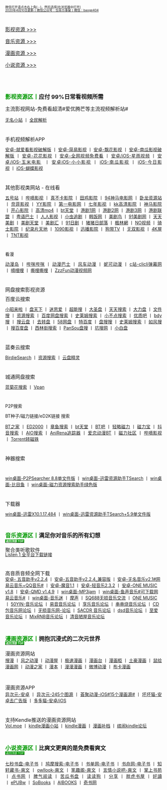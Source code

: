 <p style="text-align:justify;">
	<a name="undefined"></a> <a><span style="font-size:10px;line-height:1;">微信打开请点击右上角[···]，然后选择[在浏览器中打开]</span></a> <br />
<span style="font-size:10px;line-height:1;"><a href="http://qr06.cn/C3tw81">2020年4月10日更新丨微信公众号：包哥万事屋丨微信：baoge404</a></span> 
</p>
<p style="text-align:justify;">
	<br />
</p>
<p style="text-align:justify;">
	<a href="#yingshi"><span style="font-size:16px;line-height:1.5;">影视资源 &gt;&gt;&gt;</span></a> 
</p>
<p style="text-align:justify;">
	<a href="#yinyue"><span style="font-size:16px;line-height:1.5;">音乐资源 &gt;&gt;&gt;</span></a> 
</p>
<p style="text-align:justify;">
	<a href="#manhua"><span style="font-size:16px;line-height:1.5;">漫画资源 &gt;&gt;&gt;</span></a> 
</p>
<p style="text-align:justify;">
	<span style="font-size:16px;line-height:1.5;"><a href="#xiaoshuo">小说资源 &gt;&gt;&gt;</a></span> 
</p>
<p style="text-align:justify;">
	<br />
</p>
<p>
	<br />
</p>
<p>
	<a name="undefined"></a><strong><span style="color:#009900;font-size:18px;">影视资源区丨</span><span style="font-size:18px;">应付 99%日常看视频所需</span></strong> 
</p>
<p style="text-align:justify;">
	<span style="font-size:16px;line-height:1;">主流影视网站-免费看超清#</span><span style="font-size:16px;">爱优腾芒等主流视频解析站#</span> 
</p>
<p style="text-align:justify;">
	<a href="https://www.administrator5.com/"><span style="line-height:1;">无名小站</span></a><span>&nbsp;丨&nbsp;</span><span style="line-height:1;"><a href="http://www.qmaile.com/">全民解析</a></span> 
</p>
<p style="text-align:justify;">
	<br />
</p>
<p style="text-align:justify;">
	<span style="font-size:16px;line-height:1;">手机视频解析APP</span> 
</p>
<p style="text-align:justify;">
	<a href="https://share.weiyun.com/5gNA4ss"><span style="line-height:1;">安卓-就爱看影视破解版</span></a><span>&nbsp;丨&nbsp;</span><a href="https://share.weiyun.com/5lGSFwC"><span style="line-height:1;">安卓-简易影视</span></a><span>&nbsp;丨&nbsp;</span><a href="https://share.weiyun.com/5cU80DE"><span style="line-height:1;">安卓-飘花影视</span></a><span>&nbsp;丨&nbsp;</span><a href="https://share.weiyun.com/53dyzwD"><span style="line-height:1;">安卓-南瓜影视破解版</span></a><span>&nbsp;丨&nbsp;</span><a href="https://share.weiyun.com/5N89Qiu"><span style="line-height:1;">安卓-花花影视</span></a><span>&nbsp;丨&nbsp;</span><a href="https://share.weiyun.com/5Ckv3Aa"><span style="line-height:1;">安卓-全网视频免费看</span></a><span>&nbsp;丨&nbsp;</span><a href="http://www.star.vin/"><span style="line-height:1;">安卓/iOS-星雨视频</span></a><span>&nbsp;丨&nbsp;</span><a href="https://ymdy.app/"><span style="line-height:1;">安卓/iOS-玉米电影</span></a><span>&nbsp;&nbsp;</span><span>丨&nbsp;</span><a href="https://xiao1.app/"><span style="line-height:1;">安卓iOS-小小影视</span></a><span>&nbsp;丨&nbsp;</span><span style="line-height:1;"><a href="https://apps.apple.com/cn/app/%E5%8D%97%E7%93%9C%E5%AE%B6%E5%85%B7/id1498953691"><span>iOS-南瓜影视</span></a><span>&nbsp;</span></span><span>丨&nbsp;</span><a href="https://apps.apple.com/cn/app/%E4%BB%8A%E6%97%A5%E5%BD%B1%E8%A7%86-%E7%9C%8B%E5%A5%BD%E5%89%A7-%E4%B8%8A%E4%BB%8A%E6%97%A5%E5%BD%B1%E8%A7%86/id1322243737"><span style="line-height:1;">iOS-今日影视</span></a><span>&nbsp;丨&nbsp;</span><span style="line-height:1;"><a href="https://apps.apple.com/cn/app/id1474749614"><span>iOS-蝴蝶影视</span></a></span> 
</p>
<p style="text-align:justify;">
	<br />
</p>
<p style="text-align:justify;">
	<span style="font-size:16px;line-height:1;">其他影视类网站 - 在线看</span> 
</p>
<p style="text-align:justify;">
	<a href="http://www.wuhaozhan.net/"><span style="line-height:1;">五号站</span></a> <span>丨&nbsp;</span><a href="https://bde4.com/"><span style="line-height:1;">哔嘀影视</span></a> <span>丨&nbsp;</span><a href="https://www.zhenbuka.com/"><span style="line-height:1;">真不卡影院</span></a> <span>丨&nbsp;</span><a href="https://www.tianjiyy123.com/"><span style="line-height:1;">田鸡影院</span></a> <span>丨&nbsp;</span><a href="http://www.9rmb.com/"><span style="line-height:1;">94神马电影网</span></a> <span>丨&nbsp;</span><a href="https://www.vodsee.com/"><span style="line-height:1;">卧龙资源站</span></a> <span>丨&nbsp;</span><a href="https://www.nfmovies.com/"><span style="line-height:1;">奈菲影视</span></a> <span>丨&nbsp;</span><a href="https://www.yyzone.net/"><span style="line-height:1;">YY影院</span></a> <span>丨&nbsp;</span><a href="https://www.001d.com/"><span style="line-height:1;">第一电影网</span></a> <span>丨&nbsp;</span><a href="http://www.dynamicpuer.com/"><span style="line-height:1;">七年影视</span></a> <span>丨&nbsp;</span><a href="http://www.kk3.tv/"><span style="line-height:1;">kk高清影院</span></a> <span>丨&nbsp;</span><a href="https://www.jlszyy.cc/"><span style="line-height:1;">神马影院</span></a> <span>丨&nbsp;</span><a href="https://kushizhu.com/"><span style="line-height:1;">开心影院</span></a> <span>丨&nbsp;</span><a href="https://www.mp4pa.com/"><span style="line-height:1;">高清mp4</span></a> <span>丨&nbsp;</span><a href="https://www.jsr9.com/"><span style="line-height:1;">bt天堂</span></a><span>&nbsp;</span><span>丨&nbsp;</span><a href="http://www.yueyu2.com/"><span style="line-height:1;"><span></span><span>港剧1网</span></span></a> <span>丨&nbsp;</span><a href="http://www.metvb1.com/index.html"><span style="line-height:1;"><span></span><span>港剧2网</span></span></a> <span>丨&nbsp;</span><a href="https://www.gangjuw.com/"><span style="line-height:1;"><span></span><span>港剧3网</span></span></a> <span>丨&nbsp;</span><a href="https://www.wotvb.com/"><span style="line-height:1;"><span></span><span>港剧联盟</span></span></a> <span>丨&nbsp;</span><a href="https://www.tvb8c.com/"><span style="line-height:1;"><span></span><span>粤语巴士</span></span></a> <span>丨&nbsp;</span><a href="http://www.yyetss.com/"><span style="line-height:1;"><span></span><span>人人影视</span></span></a> <span>丨&nbsp;</span><a href="http://www.ixiazai.vip/"><span style="line-height:1;"><span></span><span>小虫追剧</span></span></a> <span>丨&nbsp;</span><a href="https://www.hanfan.cc/"><span style="line-height:1;"><span></span><span>韩饭网</span></span></a> <span>丨&nbsp;</span><a href="http://www.meijuniao.com/"><span style="line-height:1;"><span></span><span>美剧鸟</span></span></a> <span>丨&nbsp;</span><a href="https://91mjw.com/"><span style="line-height:1;"><span></span><span>91美剧网</span></span></a> <span>丨&nbsp;</span><a href="http://www.ttzmz.vip/"><span style="line-height:1;"><span></span><span>天天美剧</span></span></a> <span>丨&nbsp;</span><a href="http://www.meijutt.cn/"><span style="line-height:1;"><span></span><span>美剧天堂</span></span></a> <span>丨&nbsp;</span><a href="http://www.meijuhui520.com/"><span style="line-height:1;"><span></span><span>美剧汇</span></span></a> <span>丨&nbsp;</span><a href="http://www.wwmulu.com/"><span style="line-height:1;"><span></span><span>91日剧</span></span></a> <span>丨&nbsp;</span><a href="http://www.zzrbl.com/"><span style="line-height:1;"><span></span><span>猪猪日部落</span></span></a> <span>丨&nbsp;</span><a href="https://8maple.ru/"><span style="line-height:1;"><span></span><span>楓林網</span></span></a> <span>丨&nbsp;</span><a href="https://www.novipnoad.com/"><span style="line-height:1;"><span></span><span>NO视频</span></span></a> <span>丨&nbsp;</span><a href="http://www.74bt.com/"><span style="line-height:1;"><span></span><span>骑士影院</span></span></a> <span>丨&nbsp;</span><a href="http://www.jlpcn.net/"><span style="line-height:1;"><span></span><span>纪录片天地</span></span></a> <span>丨&nbsp;</span><a href="http://1090ys.com/"><span style="line-height:1;"><span></span><span>1090影视</span></span></a> <span>丨&nbsp;</span><a href="http://www.xunbody.com/"><span style="line-height:1;"><span></span><span>迅播影院</span></span></a> <span>丨&nbsp;</span><a href="http://xiguayyv1.com/"><span style="line-height:1;"><span></span><span>狗带TV</span></span></a> <span>丨&nbsp;</span><a href="https://53ys.cc/"><span style="line-height:1;"><span></span><span>无双影视</span></span></a> <span>丨&nbsp;</span><a href="http://www.kkkkmao.com/"><span style="line-height:1;"><span></span><span>4K屋</span></span></a> <span>丨&nbsp;</span><span style="line-height:1;"><a href="http://www.tntdy3.vip/"><span></span><span>TNT影视</span></a></span> 
</p>
<p style="text-align:justify;">
	<br />
</p>
<p style="text-align:justify;">
	<span style="font-size:14px;line-height:1;">看漫</span> 
</p>
<p style="text-align:justify;">
	<a href="http://www.dmd8.com/"><span style="line-height:1;font-size:14px;">动漫岛</span></a> <span style="font-size:14px;">丨&nbsp;</span><a href="http://www.bimibimi.tv/"><span style="line-height:1;"><span style="font-size:14px;"></span><span style="font-size:14px;">哔咪哔咪</span></span></a> <span style="font-size:14px;">丨&nbsp;</span><a href="http://www.busdm.com/"><span style="line-height:1;"><span style="font-size:14px;"></span><span style="font-size:14px;">动漫巴士</span></span></a> <span style="font-size:14px;">丨&nbsp;</span><a href="https://dmfengche.com/"><span style="line-height:1;"><span style="font-size:14px;"></span><span style="font-size:14px;">风车动漫</span></span></a> <span style="font-size:14px;">丨&nbsp;</span><a href="http://www.nicotv.me/"><span style="line-height:1;"><span style="font-size:14px;"></span><span style="font-size:14px;">妮可动漫</span></span></a><span style="font-size:14px;">&nbsp;</span><span style="font-size:14px;">丨&nbsp;</span><a href="https://www.clicli.me/"><span style="line-height:1;"><span style="font-size:14px;"></span><span style="font-size:14px;">c站-clicli弹幕网</span></span></a> <span style="font-size:14px;">丨&nbsp;</span><a href="https://www.dililitv.com/"><span style="line-height:1;"><span style="font-size:14px;"></span><span style="font-size:14px;">嘀哩哩</span></span></a> <span style="font-size:14px;">丨&nbsp;</span><a href="http://www.silisili.cc/"><span style="line-height:1;"><span style="font-size:14px;"></span><span style="font-size:14px;">嘶哩嘶哩</span></span></a> <span style="font-size:14px;">丨&nbsp;</span><a href="http://www.zzzfun.com/"><span style="line-height:1;"><span style="font-size:14px;"></span><span style="font-size:14px;">ZzzFun动漫视频网</span></span></a> 
</p>
<p style="text-align:justify;">
	<br />
</p>
<p style="text-align:justify;">
	<span style="font-size:16px;line-height:1;">网盘搜索影视资源</span> 
</p>
<p style="text-align:justify;">
	<span style="font-size:16px;line-height:1;">百度云搜索</span> 
</p>
<p style="text-align:justify;">
	<a href="https://www.xiaozhaolaila.com/"><span style="line-height:1;">小昭来啦</span></a> <span>丨&nbsp;</span><a href="https://www.pantianxia.com/"><span style="line-height:1;"><span></span><span>盘天下</span></span></a> <span>丨&nbsp;</span><a href="http://hao.misiai.com/"><span style="line-height:1;"><span></span><span>迷思爱</span></span></a> <span>丨&nbsp;</span><a href="https://www.chaonengso.com/"><span style="line-height:1;"><span></span><span>超能搜</span></span></a> <span>丨&nbsp;</span><a href="https://www.dashengpan.com/"><span style="line-height:1;"><span></span><span>大圣盘</span></span></a> <span>丨&nbsp;</span><a href="http://www.daysou.com/"><span style="line-height:1;"><span></span><span>天天搜索</span></span></a> <span>丨&nbsp;</span><a href="https://dalipan.com/"><span style="line-height:1;"><span></span><span>大力盘</span></span></a> <span>丨&nbsp;</span><a href="http://wjsou.com/"><span style="line-height:1;"><span></span><span>文件搜</span></span></a> <span>丨&nbsp;</span><a href="http://magnet.chongbuluo.com/"><span style="line-height:1;"><span></span><span>资源搜索</span></span></a> <span>丨&nbsp;</span><a href="http://m.51caichang.com/"><span style="line-height:1;"><span></span><span>百度网盘搜索</span></span></a> <span>丨&nbsp;</span><a href="http://slimego.cn/"><span style="line-height:1;"><span></span><span>史莱姆搜索</span></span></a> <span>丨&nbsp;</span><a href="https://www.xiaoso.net/"><span style="line-height:1;"><span></span><span>小不点搜索</span></span></a> <span>丨&nbsp;</span><a href="http://uzi8.cn/"><span style="line-height:1;"><span></span><span>优质吧</span></span></a> <span>丨&nbsp;</span><a href="http://www.bdyso.com/"><span style="line-height:1;"><span></span><span>bdy搜</span></span></a> <span>丨&nbsp;</span><a href="https://www.soyunpan.com/"><span style="line-height:1;"><span></span><span>搜云盘</span></span></a> <span>丨&nbsp;</span><a href="https://www.quzhuanpan.com/"><span style="line-height:1;"><span></span><span>去转盘</span></span></a> <span>丨&nbsp;</span><a href="https://www.58wangpan.com/"><span style="line-height:1;"><span></span><span>58网盘</span></span></a> <span>丨&nbsp;</span><a href="http://www.tebaidu.com/"><span style="line-height:1;"><span></span><span>特百度</span></span></a> <span>丨&nbsp;</span><a href="https://www.pansoso.com/"><span style="line-height:1;"><span></span><span>盘搜搜</span></span></a> <span>丨&nbsp;</span><a href="http://www.slimego.cn/"><span style="line-height:1;"><span></span><span>史莱姆搜索</span></span></a> <span>丨&nbsp;</span><a href="http://www.rufengso.net/"><span style="line-height:1;"><span></span><span>如风搜</span></span></a> <span>丨&nbsp;</span><a href="https://www.sobaidupan.com/"><span style="line-height:1;"><span></span><span>搜百度盘</span></span></a> <span>丨&nbsp;</span><a href="https://xilinjie.cc/"><span style="line-height:1;"><span></span><span>西林街搜索</span></span></a> <span>丨&nbsp;</span><a href="http://www.pansou.com/"><span style="line-height:1;"><span></span><span>PanSou盘搜</span></span></a> <span>丨&nbsp;</span><a href="http://www.kengso.com/"><span style="line-height:1;"><span></span><span>坑搜网</span></span></a> <span>丨&nbsp;</span><span style="line-height:1;"><a href="https://www.xiaobaipan.com/"><span></span><span>小白盘</span></a></span> 
</p>
<p style="text-align:justify;">
	<br />
</p>
<p style="text-align:justify;">
	<span style="font-size:16px;line-height:1;">蓝奏云搜索</span> 
</p>
<p style="text-align:justify;">
	<a href="https://www.birdiesearch.com/register.html"><span style="line-height:1;">BirdieSearch</span></a> <span>丨&nbsp;</span><a href="https://www.hfwzbk.com/lzys/"><span style="line-height:1;">资源搜索</span></a> <span>丨&nbsp;</span><span style="line-height:1;"><a href="https://www.yunpanjingling.com/">云盘精灵</a></span> 
</p>
<p style="text-align:justify;">
	<br />
</p>
<p style="text-align:justify;">
	<span style="font-size:16px;line-height:1;">城通网盘搜索</span> 
</p>
<p style="text-align:justify;">
	<span style="line-height:1;"><a href="http://www.lanjuhua.com/">蓝菊花搜索</a></span> 丨&nbsp;<span style="line-height:1;"><a href="http://ct.vpan123.com/">Vpan</a></span> 
</p>
<p style="text-align:justify;">
	<br />
</p>
<p style="text-align:justify;">
	<span style="font-size:14px;line-height:1;">P2P搜索</span> 
</p>
<p style="text-align:justify;">
	<span style="font-size:14px;">BT种子/磁力链接/eD2K链接 搜索</span> 
</p>
<p style="text-align:justify;">
	<a href="http://www.2btjia.com/"><span style="font-size:14px;line-height:1;">BT之家</span></a> <span>丨&nbsp;</span><a href="https://www.ed2000.com/"><span style="font-size:14px;line-height:1;">ED2000</span></a> <span>丨&nbsp;</span><a href="https://www.zhangyusousuo.com/"><span style="font-size:14px;line-height:1;">章鱼搜索</span></a> <span>丨&nbsp;</span><a href="http://www.btbttt.com/"><span style="font-size:14px;line-height:1;">bt天堂</span></a> <span>丨&nbsp;</span><a href="https://www.btba.cc/"><span style="font-size:14px;line-height:1;">BT吧</span></a>&nbsp;<span>丨&nbsp;</span><a href="http://cili.search.qinggl.com/"><span style="font-size:14px;line-height:1;">轻略磁力</span></a> <span>丨&nbsp;</span><a href="http://cilibao.biz/"><span style="font-size:14px;line-height:1;">磁力宝</span></a> <span>丨&nbsp;</span><a href="https://www.btdiv.com/"><span style="font-size:14px;line-height:1;">抖音搜索</span></a> <span>丨&nbsp;</span><a href="https://www.aiosearch.com/"><span style="font-size:14px;line-height:1;">AIO搜索</span></a> <span>丨&nbsp;</span><a href="https://www.anirena.com/"><span style="font-size:14px;line-height:1;">AniRena追踪器</span></a> <span>丨&nbsp;</span><a href="http://kisssub.org/"><span style="font-size:14px;line-height:1;">爱恋动漫BT</span></a> <span>丨&nbsp;</span><a href="https://www.cilisql.com/"><span style="font-size:14px;line-height:1;">磁力社区</span></a> <span>丨&nbsp;</span><a href="https://www.bde4.com/"><span style="font-size:14px;line-height:1;">哔嘀影视</span></a> <span>丨&nbsp;</span><span style="font-size:14px;line-height:1;"><a href="https://www.torrentkitty.app/">Torrent转磁铁</a></span> 
</p>
<p style="text-align:justify;">
	<br />
</p>
<p style="text-align:justify;">
	<span style="font-size:16px;line-height:1;">神器搜索</span> 
</p>
<p style="text-align:justify;">
	<br />
</p>
<p style="text-align:justify;">
	<span style="font-size:14px;line-height:1;"><a href="https://share.weiyun.com/5i2Yb7h">win桌面-P2PSearcher 8.8单文件版</a></span> <span>丨&nbsp;</span><a href="https://share.weiyun.com/59olaDh"><span style="font-size:14px;line-height:1;">win桌面-迅雷资源助手TSearch</span></a> <span>丨&nbsp;</span><a href="https://share.weiyun.com/5DHZGKk"><span style="font-size:14px;line-height:1;">win桌面-比目鱼</span></a> <span>丨&nbsp;</span><span style="font-size:14px;line-height:1;"><a href="https://share.weiyun.com/55WexLp">win桌面-磁力资源搜索助手绿色版</a></span> 
</p>
<p style="text-align:justify;">
	<br />
</p>
<p style="text-align:justify;">
	<span style="font-size:16px;line-height:1;">下载器</span> 
</p>
<p style="text-align:justify;">
	<span style="font-size:14px;line-height:1;"><a href="https://share.weiyun.com/5MrRkLv">win桌面-迅雷X10.1.17.484</a></span> <span>丨&nbsp;</span><span style="font-size:14px;line-height:1;"><a href="https://share.weiyun.com/5cTXC7p">win桌面-迅雷资源助手TSearch+5.9单文件版</a></span> 
</p>
<p style="text-align:justify;">
	<br />
</p>
<p style="text-align:justify;">
  <a name="undefined"></a><span style="font-size:18px;"><strong><span style="color:#009900;">音乐资源区丨</span>满足你对音乐的所有幻想</strong><br/><a href="#top"><span style="font-weight:bold;background-color:#009900;color:#FFFFFF;font-size:9px;">&nbsp;返回顶部 TOP&nbsp;</span></a><strong>
</strong></span> 
</p>

<span style="text-align:justify;">
	<span style="font-size:16px;line-height:1;">聚合类听歌软件</span> 
</br>
	<a href="https://listen1.github.io/listen1/"><span style="font-size:14px;line-height:1;">Listen 1 全平台下载链接</span></a> 
</p>
<p style="text-align:justify;">
	<br />
</p>
<span style="text-align:justify;">
	<span style="font-size:16px;line-height:1;">高音质音频全网下载</span> 
</br>
	<a href="https://share.weiyun.com/5Oc2Fcu"><span style="font-size:14px;line-height:1;">安卓- 五音助手v2.2.4</span></a> <span>丨&nbsp;</span><a href="https://share.weiyun.com/5hsqkdz"><span style="font-size:14px;line-height:1;">安卓-五音助手v2.2.4_兼容版</span></a> <span>丨&nbsp;</span><a href="https://share.weiyun.com/5q8qqVR"><span style="font-size:14px;line-height:1;">安卓-无名音乐v2.1#网易云音乐+QQ音乐#</span></a> <span>丨&nbsp;</span><a href="https://share.weiyun.com/5SJNzMj"><span style="font-size:14px;line-height:1;">安卓-魔音1.1</span></a> <span>丨&nbsp;</span><a href="https://share.weiyun.com/5yO5XzG"><span style="font-size:14px;line-height:1;">安卓-轻音乐2.3.2</span></a> <span>丨&nbsp;</span><span style="font-size:14px;line-height:1;"><a href="https://share.weiyun.com/5JSoJGl">安卓-ONE MUSIC v1.8</a>&nbsp;<span>丨&nbsp;</span></span><a href="https://share.weiyun.com/5kFbXmw"><span style="font-size:14px;line-height:1;">安卓-QMD v1.4.9</span></a> <span>丨&nbsp;</span><a href="https://share.weiyun.com/5tMQngx"><span style="font-size:14px;line-height:1;">win桌面-MP3jam</span></a> <span>丨&nbsp;</span><a href="https://share.weiyun.com/5HSUE0I"><span style="font-size:14px;line-height:1;">win桌面-鱼声音乐#可下载网易云音乐#</span></a> <span>丨&nbsp;</span><a href="https://share.weiyun.com/5ZLXOlg"><span style="font-size:14px;line-height:1;">win桌面-音乐迷</span></a> <span>丨&nbsp;</span><a href="https://moresound.tk/music/"><span style="font-size:14px;line-height:1;">摩声</span></a> <span>丨&nbsp;</span><a href="https://www.sq688.com/"><span style="font-size:14px;line-height:1;">SQ688无损音乐交流</span></a> <span>丨&nbsp;</span><a href="http://a1one7.gz01.bdysite.com/music/"><span style="font-size:14px;line-height:1;">ONE MUSIC</span></a> <span>丨&nbsp;</span><a href="https://www.50yin.com/"><span style="font-size:14px;line-height:1;">50YIN-音乐论坛</span></a> <span>丨&nbsp;</span><a href="https://sacdr.net/forum.php"><span style="font-size:14px;line-height:1;">易音音乐论坛</span></a> <span>丨&nbsp;</span><a href="https://www.xlebbs.com/"><span style="font-size:14px;line-height:1;">享乐音乐论坛</span></a> <span>丨&nbsp;</span><a href="http://www.ccsdj.com/forum.php"><span style="font-size:14px;line-height:1;">串串烧音乐论坛</span></a> <span>丨&nbsp;</span><a href="https://www.cdbao.net/"><span style="font-size:14px;line-height:1;">CD包音乐网论坛</span></a> <span>丨&nbsp;</span><a href="https://wusunyinyue.cn/forum.php"><span style="font-size:14px;line-height:1;">无损音乐网-论坛</span></a> <span>丨&nbsp;</span><a href="https://sacdr.net/plugin.php?id=comeing_guide"><span style="font-size:14px;line-height:1;">SACDR 音乐论坛</span></a> <span>丨&nbsp;</span><a href="https://dsdlove.com/"><span style="font-size:14px;line-height:1;">dsd音乐论坛</span></a> <span>丨&nbsp;</span><span style="font-size:14px;line-height:1;"><a href="http://www.zhiaimusic.com/">至爱音乐论坛</a>&nbsp;<span>丨</span>&nbsp;</span><a href="http://www.mixrnb.com/"><span style="font-size:14px;line-height:1;">MixRNB音乐论坛</span></a> <span>丨&nbsp;</span><span style="font-size:14px;line-height:1;"><a href="http://www.52qingyin.cn/">清音陋屋音乐论坛</a></span> 
</p>
<p style="text-align:justify;">
	<br />
</p>
<h3 style="text-align:justify;">
  <a name="undefined"></a><span style="font-size:18px;line-height:1;"><span style="color:#009900;">漫画资源区丨</span>拥抱沉浸式的二次元世界&nbsp;</br><a href="#top"><span style="background-color:#009900;color:#FFFFFF;font-size:9px;">&nbsp;返回顶部 TOP&nbsp; </span></a></span> 
</h3> 
<p style="text-align:justify;">
	<span style="font-size:16px;">漫画资源网站</span> 
</br>
	<a href="https://www.soman.com/"><span style="font-size:14px;line-height:1;">搜漫</span></a>&nbsp;<span>丨</span>&nbsp;<a href="https://www.fzdm.com/"><span style="font-size:14px;line-height:1;">风之动漫</span></a> <span>丨&nbsp;</span><a href="http://www.dm5.com/"><span style="font-size:14px;line-height:1;">动漫屋</span></a> <span>丨&nbsp;</span><a href="http://www.1kkk.com/"><span style="font-size:14px;line-height:1;">极速漫画</span></a> <span>丨&nbsp;</span><a href="https://www.manhuatai.com/"><span style="font-size:14px;line-height:1;">漫画台</span></a> <span>丨&nbsp;</span><a href="https://www.manhuagui.com/"><span style="font-size:14px;line-height:1;">漫画柜</span></a> <span>丨&nbsp;</span><a href="https://www.tohomh123.com/"><span style="font-size:14px;line-height:1;">土豪漫画</span></a> <span>丨&nbsp;</span><a href="https://www.ishuhui.com/"><span style="font-size:14px;line-height:1;">鼠绘漫画网</span></a> <span>丨&nbsp;</span><a href="https://www.dmzj.com/"><span style="font-size:14px;line-height:1;">动漫之家</span></a> <span>丨&nbsp;</span><a href="http://www.manben.com/mh-yaoshenji/"><span style="font-size:14px;line-height:1;">漫本</span></a> <span>丨&nbsp;</span><a href="https://www.manmanapp.com/comic/category_1.html"><span style="font-size:14px;line-height:1;">漫漫漫画</span></a> <span>丨&nbsp;</span><a href="http://manhua.weibo.com/"><span style="font-size:14px;line-height:1;">微博动漫</span></a> <span>丨&nbsp;</span><span style="font-size:14px;line-height:1;"><a href="http://www.buka.cn/">布卡漫画</a></span> 
</p>
<p style="text-align:justify;">
	<br />
</p>
<p style="text-align:justify;">
	<span style="font-size:16px;">漫画资源APP</span> 
</br>
	<a href="https://share.weiyun.com/5vGEdfH"><span style="font-size:14px;line-height:1;">异次元-安卓</span></a> <span>丨&nbsp;</span><a href="https://share.weiyun.com/5inxWtB"><span style="font-size:14px;line-height:1;">异次元-245个图源</span></a> <span>丨&nbsp;</span><a href="https://share.weiyun.com/5B0NS8z"><span style="font-size:14px;line-height:1;">荟聚动漫-iOS#15个漫画源#</span></a> <span>丨&nbsp;</span><a href="https://share.weiyun.com/5ifZag9"><span style="font-size:14px;line-height:1;">坏坏猫-安卓去广告版</span></a> <span>丨&nbsp;</span><a href="http://ddcat.noear.org/"><span style="font-size:14px;line-height:1;">多多猫-安卓/iOS</span></a> 
</p>
<p style="text-align:justify;">
	<br />
</p>
<span style="text-align:justify;">
	<span style="font-size:16px;line-height:1;">支持Kendle推送的漫画资源网站</span> 
</br>
	<a href="https://volmoe.com/"><span style="font-size:14px;line-height:1;">Vol.moe</span></a> <span>丨&nbsp;</span><a href="https://kindlemh.cc/?__K=12be981992d205efc94d6c5c9f9c2956b1586334871_12098"><span style="font-size:14px;line-height:1;">kindle漫画小站</span></a> <span>丨&nbsp;</span><a href="http://www.kindlecomic.net/"><span style="font-size:14px;line-height:1;">kindle漫画</span></a> <span>丨&nbsp;</span><a href="https://www.manhuabudang.com/"><span style="font-size:14px;line-height:1;">漫画补档</span></a> <span>丨&nbsp;</span><span style="font-size:14px;line-height:1;"><a href="http://www.binnao.com/">缤闹kindle论坛</a></span> 
</p>
<p style="text-align:justify;">
	<br />
</p>
<h3 style="text-align:justify;">
  <a name="undefined"></a><span style="font-size:18px;line-height:1;"><span style="color:#009900;">小说资源区丨</span>比爽文更爽的是免费看爽文</span></br>
  <a href="#top"><span style="background-color:#009900;color:#FFFFFF;font-size:9px;font-weight:normal;">&nbsp;返回顶部 TOP&nbsp;</span></a> 
</h3>
<p style="text-align:justify;">
	<span style="font-size:14px;line-height:1;"><a href="https://www.7sebook.com/disk">七秒书盘-电子书</a></span> <span>丨&nbsp;</span><a href="https://www.jiumodiary.com/"><span style="font-size:14px;line-height:1;">鸠摩搜索-电子书</span></a> <span>丨&nbsp;</span><a href="https://www.shudan.vip/"><span style="font-size:14px;line-height:1;">书单网-电子书</span></a> <span>丨&nbsp;</span><a href="http://kindle.archiew.top/"><span style="font-size:14px;line-height:1;">书舟网-电子书</span></a> <span>丨&nbsp;</span><a href="http://www.zxcs.info/"><span style="font-size:14px;line-height:1;">知轩藏书-爽文</span></a> <span>丨&nbsp;</span><a href="https://www.owllook.net/"><span style="font-size:14px;line-height:1;">owllook-爽文</span></a> <span>丨&nbsp;</span><a href="https://www.biquge5200.com/"><span style="font-size:14px;line-height:1;">笔趣阁-爽文</span></a> <span>丨&nbsp;</span><a href="https://www.xs8.cn/"><span style="font-size:14px;line-height:1;">言情小说吧-爽文</span></a> <span>丨&nbsp;</span><a href="https://www.soepub.com/"><span style="font-size:14px;line-height:1;">掌上书苑</span></a> <span>丨&nbsp;</span><a href="http://dianbook.cc/"><span style="font-size:14px;line-height:1;">点书网</span></a> <span>丨&nbsp;</span><a href="http://www.piqiyuedu.com/"><span style="font-size:14px;line-height:1;">脾气阅读</span></a> <span>丨&nbsp;</span><a href="http://kgbook.com/"><span style="font-size:14px;line-height:1;">苦瓜书盘</span></a> <span>丨&nbsp;</span><a href="http://www.dududog.com/"><span style="font-size:14px;line-height:1;">读读狗</span></a> <span>丨&nbsp;</span><a href="http://www.share2uu.com/"><span style="font-size:14px;line-height:1;">分享</span></a> <span>丨&nbsp;</span><a href="http://panghubook.cn/"><span style="font-size:14px;line-height:1;">胖虎书屋</span></a> <span>丨&nbsp;</span><a href="http://www.haodoo.net/"><span style="font-size:14px;line-height:1;">好讀</span></a> <span>丨&nbsp;</span><a href="https://epubw.com/?__cf_chl_jschl_tk__=ac62ce8f4dd7f141e664cf875a0744a62473a6d8-1585903979-0-AfW51XUMHwJ7wK_8owRNXf4SrgEe3Fqo_ERb9A4Qk87CR6Qlusi2kxkQ-Q1niyQUC-HjazqaocYrR5dm1Fb6TwmMbp8VlnD8cREjXPKBxx8I797H7k4XTdsoilEl7ZNelIEQh3VXkce3sItJAY2TwXcU5YKi7f6X7U07K2k8e1cO2yXA83c00WQC91YjdHZ4vySqDWPjccUmAoEWrwbNYM4cuLcHf9dOs3iPRuvi4EqHG5aoQ2YjcubQ0jxFkeA4WbwjlEbnqoBtyNcXG0yCqo0"><span style="font-size:14px;line-height:1;">ePUBw</span></a> <span>丨&nbsp;</span><a href="https://sobooks.cc/"><span style="font-size:14px;line-height:1;">SoBooks</span></a> <span>丨&nbsp;</span><a href="https://www.aibooks.club/"><span style="font-size:14px;line-height:1;">AIBOOKS</span></a> <span>丨&nbsp;</span><span style="font-size:14px;line-height:1;"><a href="http://www.xqishuta.com/">奇书网</a></span> 
</p>
